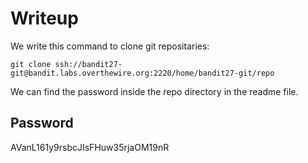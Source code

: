 # Writeup

We write this command to clone git repositaries:

`git clone ssh://bandit27-git@bandit.labs.overthewire.org:2220/home/bandit27-git/repo`

We can find the password inside the repo directory in the readme file.
## Password
AVanL161y9rsbcJIsFHuw35rjaOM19nR
